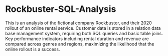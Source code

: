 # Rockbuster-SQL-Analysis
This is an analysis of the fictional company Rockbuster, and their 2020 rollout of an online rental service. Customer data is stored in a relation data base management system, requiring both SQL queries and basic table joins. Key performance indicators including rental duration and revenue are compared across genres and regions, maximizing the likelihood that the online rollout is a success.

